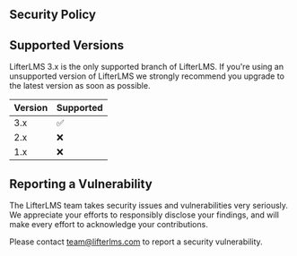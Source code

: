 Security Policy
---------------

## Supported Versions

LifterLMS 3.x is the only supported branch of LifterLMS. If you're using an unsupported version of LifterLMS we strongly recommend you upgrade to the latest version as soon as possible.

| Version | Supported          |
| ------- | ------------------ |
| 3.x     | :white_check_mark: |
| 2.x     | :x:                |
| 1.x     | :x:                |


## Reporting a Vulnerability

The LifterLMS team takes security issues and vulnerabilities very seriously. We appreciate your efforts to responsibly disclose your findings, and will make every effort to acknowledge your contributions.

Please contact team@lifterlms.com to report a security vulnerability.
